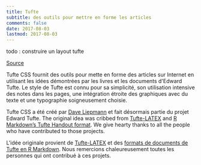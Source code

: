 ```yaml
---
title: Tufte
subtitle: des outils pour mettre en forme les articles
comments: false
date: 2017-08-03
lastmod: 2017-08-03
---
```

todo : construire un layout tufte 

[Source](https://edwardtufte.github.io/tufte-css/)

Tufte CSS fournit des outils pour mette en forme des articles sur Internet en utilisant les idées démontrées par les livres et les documents d'Edward Tufte. Le style de Tufte est connu pour sa simplicité, son utilisation intensive des notes dans les pages, une intégration étroite des graphiques avec du texte et une typographie soigneusement choisie.

Tufte CSS a été créé par [Dave Liepmann](http://www.daveliepmann.com/) et fait désormais partie du projet Edward Tufte. The original idea was cribbed from [Tufte-LATEX](https://tufte-latex.github.io/tufte-latex/) and [R Markdown’s Tufte Handout format](http://rmarkdown.rstudio.com/tufte_handout_format.html). We give hearty thanks to all the people who have contributed to those projects.

L'idée originale provient de [Tufte-LATEX](https://tufte-latex.github.io/tufte-latex/) et des [formats de documents de Tufte en R Markdown](http://rmarkdown.rstudio.com/tufte_handout_format.html). Nous remercions chaleureusement toutes les personnes qui ont contribué à ces projets.
